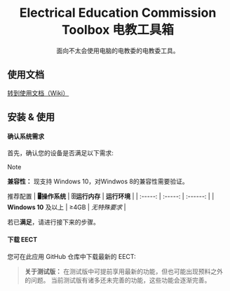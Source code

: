  <h1 align="center">
  Electrical Education Commission Toolbox
  电教工具箱
</h1>


<p align="center">
 面向不太会使用电脑的电教委的电教委工具。
</p>


## 使用文档
[转到使用文档（Wiki）](https://github.com/EECT/EECT/wiki)

## 安装 & 使用

#### 确认系统需求
首先，确认您的设备是否满足以下需求:

> [!NOTE]
> **兼容性：** 现支持 Windows 10，对Windwos 8的兼容性需要验证。

推荐配置
| **🖥操作系统** | **🗄运行内存** | **运行环境** |
| :-----: | :-----: | :------: |
| **Windows 10** 及以上 | ≥4GB | *无特殊要求* |

若已**满足**，请进行接下来的步骤。

#### 下载 EECT
您可在此应用 GitHub 仓库中下载最新的 EECT:
> **关于测试版：** 在测试版中可提前享用最新的功能，但也可能出现预料之外的问题。
> 当前测试版有诸多还未完善的功能，这些功能会逐渐完善。
